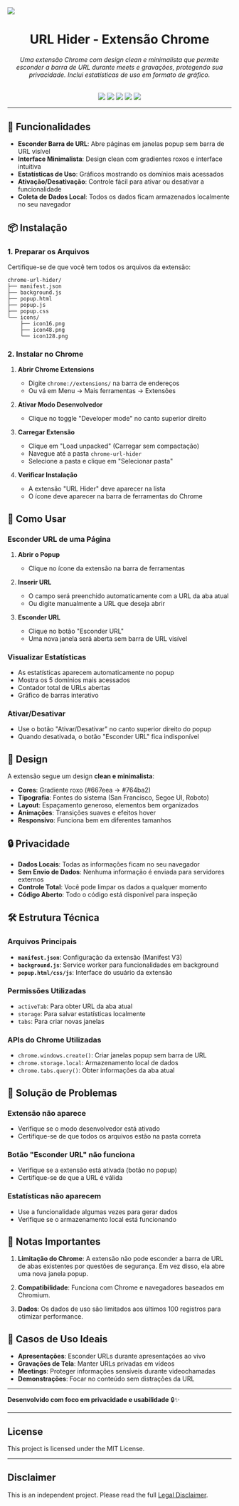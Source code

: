 <a alt="URL Hider - Extensão Chrome">
<img src="LINK DO BANNER DO TEEU REPO ">
</a>

<h1 align="center">URL Hider - Extensão Chrome</h1>

<h6 align="center">Uma extensão Chrome com design clean e minimalista que permite esconder a barra de URL durante meets e gravações, protegendo sua privacidade. Inclui estatísticas de uso em formato de gráfico.</h6>

<p align="center">
  <img src="https://img.shields.io/badge/License-MIT-yellow.svg">  <img src="https://img.shields.io/badge/Platform-Chromium%20Extension-green">  <img src="https://img.shields.io/badge/Made%20with-JavaScript-yellow">  <img src="https://img.shields.io/badge/Made%20with-HTML-orange">  <img src="https://img.shields.io/badge/Made%20with-CSS-purple">
</p>

---

## 🚀 Funcionalidades

- **Esconder Barra de URL**: Abre páginas em janelas popup sem barra de URL visível
- **Interface Minimalista**: Design clean com gradientes roxos e interface intuitiva
- **Estatísticas de Uso**: Gráficos mostrando os domínios mais acessados
- **Ativação/Desativação**: Controle fácil para ativar ou desativar a funcionalidade
- **Coleta de Dados Local**: Todos os dados ficam armazenados localmente no seu navegador

## 📦 Instalação

### 1. Preparar os Arquivos
Certifique-se de que você tem todos os arquivos da extensão:
```
chrome-url-hider/
├── manifest.json
├── background.js
├── popup.html
├── popup.js
├── popup.css
└── icons/
    ├── icon16.png
    ├── icon48.png
    └── icon128.png
```

### 2. Instalar no Chrome

1. **Abrir Chrome Extensions**
   - Digite `chrome://extensions/` na barra de endereços
   - Ou vá em Menu → Mais ferramentas → Extensões

2. **Ativar Modo Desenvolvedor**
   - Clique no toggle "Developer mode" no canto superior direito

3. **Carregar Extensão**
   - Clique em "Load unpacked" (Carregar sem compactação)
   - Navegue até a pasta `chrome-url-hider`
   - Selecione a pasta e clique em "Selecionar pasta"

4. **Verificar Instalação**
   - A extensão "URL Hider" deve aparecer na lista
   - O ícone deve aparecer na barra de ferramentas do Chrome

## 🎯 Como Usar

### Esconder URL de uma Página

1. **Abrir o Popup**
   - Clique no ícone da extensão na barra de ferramentas

2. **Inserir URL**
   - O campo será preenchido automaticamente com a URL da aba atual
   - Ou digite manualmente a URL que deseja abrir

3. **Esconder URL**
   - Clique no botão "Esconder URL"
   - Uma nova janela será aberta sem barra de URL visível

### Visualizar Estatísticas

- As estatísticas aparecem automaticamente no popup
- Mostra os 5 domínios mais acessados
- Contador total de URLs abertas
- Gráfico de barras interativo

### Ativar/Desativar

- Use o botão "Ativar/Desativar" no canto superior direito do popup
- Quando desativada, o botão "Esconder URL" fica indisponível

## 🎨 Design

A extensão segue um design **clean e minimalista**:

- **Cores**: Gradiente roxo (#667eea → #764ba2)
- **Tipografia**: Fontes do sistema (San Francisco, Segoe UI, Roboto)
- **Layout**: Espaçamento generoso, elementos bem organizados
- **Animações**: Transições suaves e efeitos hover
- **Responsivo**: Funciona bem em diferentes tamanhos

## 🔒 Privacidade

- **Dados Locais**: Todas as informações ficam no seu navegador
- **Sem Envio de Dados**: Nenhuma informação é enviada para servidores externos
- **Controle Total**: Você pode limpar os dados a qualquer momento
- **Código Aberto**: Todo o código está disponível para inspeção

## 🛠️ Estrutura Técnica

### Arquivos Principais

- **`manifest.json`**: Configuração da extensão (Manifest V3)
- **`background.js`**: Service worker para funcionalidades em background
- **`popup.html/css/js`**: Interface do usuário da extensão

### Permissões Utilizadas

- `activeTab`: Para obter URL da aba atual
- `storage`: Para salvar estatísticas localmente
- `tabs`: Para criar novas janelas

### APIs do Chrome Utilizadas

- `chrome.windows.create()`: Criar janelas popup sem barra de URL
- `chrome.storage.local`: Armazenamento local de dados
- `chrome.tabs.query()`: Obter informações da aba atual

## 🐛 Solução de Problemas

### Extensão não aparece
- Verifique se o modo desenvolvedor está ativado
- Certifique-se de que todos os arquivos estão na pasta correta

### Botão "Esconder URL" não funciona
- Verifique se a extensão está ativada (botão no popup)
- Certifique-se de que a URL é válida

### Estatísticas não aparecem
- Use a funcionalidade algumas vezes para gerar dados
- Verifique se o armazenamento local está funcionando

## 📝 Notas Importantes

1. **Limitação do Chrome**: A extensão não pode esconder a barra de URL de abas existentes por questões de segurança. Em vez disso, ela abre uma nova janela popup.

2. **Compatibilidade**: Funciona com Chrome e navegadores baseados em Chromium.

3. **Dados**: Os dados de uso são limitados aos últimos 100 registros para otimizar performance.

## 🎯 Casos de Uso Ideais

- **Apresentações**: Esconder URLs durante apresentações ao vivo
- **Gravações de Tela**: Manter URLs privadas em vídeos
- **Meetings**: Proteger informações sensíveis durante videochamadas
- **Demonstrações**: Focar no conteúdo sem distrações da URL

---

**Desenvolvido com foco em privacidade e usabilidade** 🔒✨

---

## License

This project is licensed under the MIT License.

---

## Disclaimer

This is an independent project. Please read the full [Legal Disclaimer](DISCLAIMER.md).

